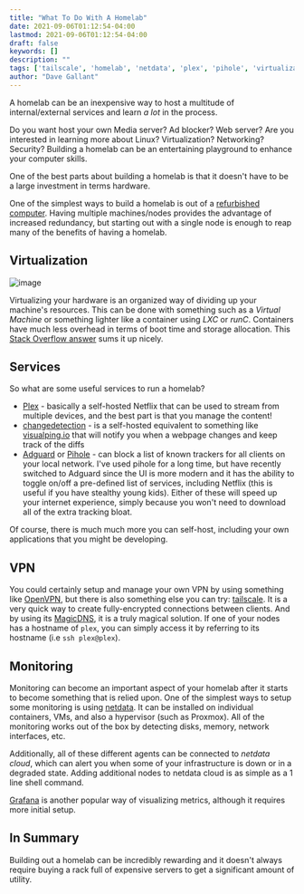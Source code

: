 ```yaml
---
title: "What To Do With A Homelab"
date: 2021-09-06T01:12:54-04:00
lastmod: 2021-09-06T01:12:54-04:00
draft: false
keywords: []
description: ""
tags: ['tailscale', 'homelab', 'netdata', 'plex', 'pihole', 'virtualization', 'linux', 'adguard']
author: "Dave Gallant"
---
```


A homelab can be an inexpensive way to host a multitude of internal/external services and learn *a lot* in the process.
<!--more-->
Do you want host your own Media server? Ad blocker? Web server?
Are you interested in learning more about Linux? Virtualization? Networking? Security?
Building a homelab can be an entertaining playground to enhance your computer skills.

One of the best parts about building a homelab is that it doesn't have to be a large investment in terms hardware.

One of the simplest ways to build a homelab is out of a [refurbished computer](https://ca.refurb.io/products/hp-800-g1-usff-intel-core-i5-4570s-16gb-ram-512gb-ssd-wifi-windows-10-pro?variant=33049503825943).
Having multiple machines/nodes provides the advantage of increased redundancy, but starting out with a single node is enough to reap many of the benefits of having a homelab.

## Virtualization

![image](https://user-images.githubusercontent.com/4519234/132440142-3acd9c41-86e9-447d-b507-08b9a22b1cc6.png)

Virtualizing your hardware is an organized way of dividing up your machine's resources. This can be done with something such as a *Virtual Machine* or something lighter like a container using *LXC* or *runC*.
Containers have much less overhead in terms of boot time and storage allocation. This [Stack Overflow answer](https://stackoverflow.com/questions/16047306/how-is-docker-different-from-a-virtual-machine) sums it up nicely.

## Services

So what are some useful services to run a homelab?

- [Plex](https://www.plex.tv/) - basically a self-hosted Netflix that can be used to stream from multiple devices, and the best part is that you manage the content!
- [changedetection](https://github.com/dgtlmoon/changedetection.io) - is a self-hosted equivalent to something like [visualping.io](https://visualping.io/) that will notify you when a webpage changes and keep track of the diffs
- [Adguard](https://github.com/AdguardTeam/AdGuardHome) or [Pihole](https://pi-hole.net/) - can block a list of known trackers for all clients on your local network. I've used pihole for a long time, but have recently switched to Adguard since the UI is more modern and it has the ability to toggle on/off a pre-defined list of services, including Netflix (this is useful if you have stealthy young kids). Either of these will speed up your internet experience, simply because you won't need to download all of the extra tracking bloat.

Of course, there is much much more you can self-host, including your own applications that you might be developing.

## VPN

You could certainly setup and manage your own VPN by using something like [OpenVPN](https://openvpn.net/community-downloads/), but there is also something else you can try: [tailscale](https://tailscale.com/). It is a very quick way to create fully-encrypted connections between clients. And by using its [MagicDNS](https://tailscale.com/kb/1081/magicdns/), it is a truly magical solution. If one of your nodes has a hostname of `plex`, you can simply access it by referring to its hostname (i.e `ssh plex@plex`).

## Monitoring

Monitoring can become an important aspect of your homelab after it starts to become something that is relied upon. One of the simplest ways to setup some monitoring is using [netdata](https://www.netdata.cloud/). It can be installed on individual containers, VMs, and also a hypervisor (such as Proxmox). All of the monitoring works out of the box by detecting disks, memory, network interfaces, etc.

Additionally, all of these different agents can be connected to *netdata cloud*, which can alert you when some of your infrastructure is down or in a degraded state. Adding additional nodes to netdata cloud is as simple as a 1 line shell command.

[Grafana](https://grafana.com/) is another popular way of visualizing metrics, although it requires more initial setup.

## In Summary

Building out a homelab can be incredibly rewarding and it doesn't always require buying a rack full of expensive servers to get a significant amount of utility.
